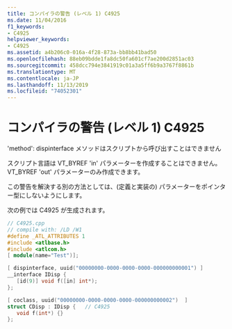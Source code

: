 ```yaml
---
title: コンパイラの警告 (レベル 1) C4925
ms.date: 11/04/2016
f1_keywords:
- C4925
helpviewer_keywords:
- C4925
ms.assetid: a4b206c0-016a-4f28-873a-bb8bb41bad50
ms.openlocfilehash: 88eb09bdde1fa8dc50fa601cf7ae200d2851ac03
ms.sourcegitcommit: 458dcc794e3841919c01a3a5ff6b9a3767f8861b
ms.translationtype: MT
ms.contentlocale: ja-JP
ms.lasthandoff: 11/13/2019
ms.locfileid: "74052301"
---
```

# <a name="compiler-warning-level-1-c4925"></a>コンパイラの警告 (レベル 1) C4925

'method': dispinterface メソッドはスクリプトから呼び出すことはできません

スクリプト言語は VT_BYREF 'in' パラメーターを作成することはできません。VT_BYREF 'out' パラメーターのみ作成できます。

この警告を解決する別の方法としては、(定義と実装の) パラメーターをポインター型にしないようにします。

次の例では C4925 が生成されます。

```cpp
// C4925.cpp
// compile with: /LD /W1
#define _ATL_ATTRIBUTES 1
#include <atlbase.h>
#include <atlcom.h>
[ module(name="Test")];

[ dispinterface, uuid("00000000-0000-0000-0000-000000000001") ]
__interface IDisp {
   [id(9)] void f([in] int*);
};

[ coclass, uuid("00000000-0000-0000-0000-000000000002")  ]
struct CDisp : IDisp {   // C4925
   void f(int*) {}
};
```